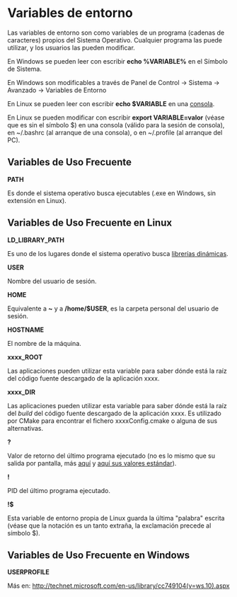 # Variables de entorno

Las variables de entorno son como variables de un programa (cadenas de
caracteres) propios del Sistema Operativo. Cualquier programa las puede
utilizar, y los usuarios las pueden modificar.

En Windows se pueden leer con escribir **echo %VARIABLE%** en el Símbolo
de Sistema.

En Windows son modificables a través de Panel de Control -\> Sistema -\>
Avanzado -\> Variables de Entorno

En Linux se pueden leer con escribir **echo $VARIABLE** en una [consola](linux/bash.md).

En Linux se pueden modificar con escribir **export VARIABLE=valor**
(véase que es sin el símbolo $) en una consola (válido para la sesión
de consola), en ~/.bashrc (al arranque de una consola), o en ~/.profile
(al arranque del PC).

## Variables de Uso Frecuente

**PATH**

Es donde el sistema operativo busca ejecutables (.exe en Windows, sin
extensión en Linux).

## Variables de Uso Frecuente en Linux

**LD\_LIBRARY\_PATH**

Es uno de los lugares donde el sistema operativo busca [librerías
dinámicas](Librerías_Estáticas_y_Dinámicas "wikilink").

**USER**

Nombre del usuario de sesión.

**HOME**

Equivalente a **~** y a **/home/$USER**, es la carpeta personal del
usuario de sesión.

**HOSTNAME**

El nombre de la máquina.

**xxxx\_ROOT**

Las aplicaciones pueden utilizar esta variable para saber dónde está la
raíz del código fuente descargado de la aplicación xxxx.

**xxxx\_DIR**

Las aplicaciones pueden utilizar esta variable para saber dónde está la
raíz del *build* del código fuente descargado de la aplicación xxxx. Es
utilizado por CMake para encontrar el fichero xxxxConfig.cmake o alguna
de sus alternativas.

**?**

Valor de retorno del último programa ejecutado (no es lo mismo que su
salida por pantalla, más
[aquí](http://tldp.org/LDP/abs/html/exit-status.html) y [aquí sus
valores estándar](http://tldp.org/LDP/abs/html/exitcodes.html)).

**\!**

PID del último programa ejecutado.

**\!$**

Esta variable de entorno propia de Linux guarda la última "palabra"
escrita (véase que la notación es un tanto extraña, la exclamación
precede al símbolo $).

## Variables de Uso Frecuente en Windows

**USERPROFILE**

Más en:
<http://technet.microsoft.com/en-us/library/cc749104(v=ws.10).aspx>
